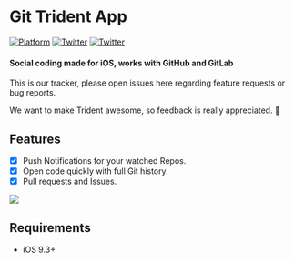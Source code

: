# Git Trident App 
[![Platform](https://img.shields.io/badge/platform-iOS-green.svg?style=flat)](http://somerobots.com)
[![Twitter](https://img.shields.io/badge/twitter-%40somerobots-blue.svg?style=flat)](http://twitter.com/somerobots)
[![Twitter](https://img.shields.io/badge/website-somerobots-lightgrey.svg?style=flat)](http://www.somerobots.com)

#### Social coding made for iOS, works with GitHub and GitLab

This is our tracker, please open issues here regarding feature requests or bug reports.

We want to make Trident awesome, so feedback is really appreciated. 🦄

## Features

- [x] Push Notifications for your watched Repos.
- [x] Open code quickly with full Git history.
- [x] Pull requests and Issues. 

<img src="http://somerobots.com/assets/version15_images/MainProductImage.png" srcset="http://somerobots.com/assets/version15_images/MainProductImage@2x.png 2x">

## Requirements

- iOS 9.3+ 
